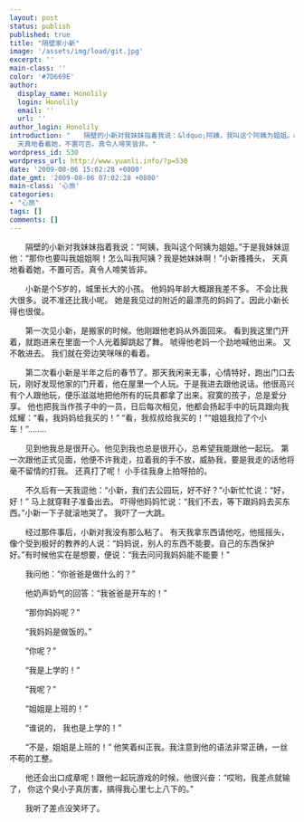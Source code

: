 ```yaml
---
layout: post
status: publish
published: true
title: "隔壁家小新"
image: '/assets/img/load/git.jpg'
excerpt: ''
main-class: ''
color: '#7D669E'
author:
  display_name: Honolily
  login: Honolily
  email: ''
  url: ''
author_login: Honolily
introduction: "　　隔壁的小新对我妹妹指着我说：&ldquo;阿姨，我叫这个阿姨为姐姐。&rdquo;于是我妹妹逗他：&ldquo;那你也要叫我姐姐啊！怎么叫我阿姨？我是她妹妹啊！&rdquo;小新搔搔头，
  天真地看着她，不置可否。真令人啼笑皆非。"
wordpress_id: 530
wordpress_url: http://www.yuanli.info/?p=530
date: '2009-08-06 15:02:28 +0800'
date_gmt: '2009-08-06 07:02:28 +0800'
main-class: '心旅'
categories:
- "心旅"
tags: []
comments: []
---
```

　　隔壁的小新对我妹妹指着我说：&ldquo;阿姨，我叫这个阿姨为姐姐。&rdquo;于是我妹妹逗他：&ldquo;那你也要叫我姐姐啊！怎么叫我阿姨？我是她妹妹啊！&rdquo;小新搔搔头， 天真地看着她，不置可否。真令人啼笑皆非。

　　小新是个5岁的，城里长大的小孩。 他妈妈年龄大概跟我差不多。 不会比我大很多。说不准还比我小呢。 她是我见过的附近的最漂亮的妈妈了。因此小新长得也很俊。

　　第一次见小新，是搬家的时候。他刚跟他老妈从外面回来。 看到我这里门开着，就跑进来在里面一个人光着脚跳起了舞。 唬得他老妈一个劲地喊他出来。 又不敢进去。 我们就在旁边笑咪咪的看着。

　　第二次看小新是半年之后的春节了。那天我闲来无事，心情特好，跑出门口去玩，刚好发现他家的门开着，他在屋里一个人玩。于是我进去跟他说话。他很高兴有个人跟他玩，便乐滋滋地把他所有的玩具都拿了出来。寂寞的孩子，总是爱分享。 他也把我当作孩子中的一员，日后每次相见，他都会扬起手中的玩具跟向我炫耀：&ldquo;看，我妈妈给我买的！&rdquo; &ldquo;看，我叔叔给我买的！&rdquo;&ldquo;姐姐我捡了个小车！&rdquo;&hellip;&hellip;..

　　见到他我总是很开心。他见到我也总是很开心，总希望我能跟他一起玩。 第一次跟他正式见面，他便不许我走，拉着我的手不放，威胁我，要是我走的话他将毫不留情的打我。 还真打了呢！ 小手往我身上拍呀拍的。

　　不久后有一天我逗他：&ldquo;小新，我们去公园玩，好不好？&rdquo;小新忙忙说：&ldquo;好，好！&rdquo; 马上就穿鞋子准备出去。 吓得他妈妈忙说：&ldquo;我们不去，等下跟妈妈去买东西。&rdquo;小新一下子就滚地哭了。 我吓了一大跳。

　　经过那件事后，小新对我没有那么粘了。 有天我拿东西请他吃，他摇摇头，像个受到极好的教养的人说：&ldquo;妈妈说，别人的东西不能要。自己的东西保护好。&rdquo;有时候他实在是想要，便说：&ldquo;我去问问我妈妈能不能要！&rdquo;

　　我问他：&ldquo;你爸爸是做什么的？&rdquo;

　　他奶声奶气的回答：&ldquo;我爸爸是开车的！&rdquo;

　　&ldquo;那你妈妈呢？&rdquo;

　　&ldquo;我妈妈是做饭的。&rdquo;

　　&ldquo;你呢？&rdquo;

　　&ldquo;我是上学的！&rdquo;

　　&ldquo;我呢？&rdquo;

　　&ldquo;姐姐是上班的！&rdquo;

　　&ldquo;谁说的， 我也是上学的！&rdquo;

　　&ldquo;不是，姐姐是上班的！&rdquo; 他笑着纠正我。我注意到他的语法非常正确，一丝不苟的工整。

　　他还会出口成章呢！跟他一起玩游戏的时候，他很兴奋：&ldquo;哎哟，我差点就输了， 你这个臭小子真厉害，搞得我心里七上八下的。&rdquo;

　　我听了差点没笑坏了。

